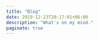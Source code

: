 ```yaml
---
title: "Blog"
date: 2019-12-23T20:17:01+06:00
description: "What's on my mind."
paginate: true
---
```

